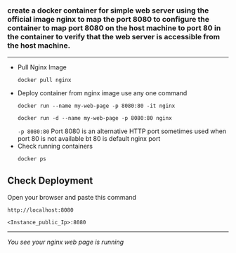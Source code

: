 ### create a docker container for simple web server using the official image nginx to map the port 8080 to configure the container to map port 8080 on the host machine to port 80 in the container to verify that the web server is accessible from the host machine. 
--------

- Pull Nginx Image
  ```
  docker pull nginx
  ```
- Deploy container from nginx image
  use any one command
  ```
  docker run --name my-web-page -p 8080:80 -it nginx
  ```
  ```
  docker run -d --name my-web-page -p 8080:80 nginx
  ```
  `-p 8080:80` Port 8080 is an alternative HTTP port sometimes used when port 80 is not available bt 80 is default nginx port
- Check running containers
  ```
  docker ps
  ```
## Check Deployment
Open your browser and paste this command
```
http://localhost:8080
 ```
```
<Instance_public_Ip>:8080
```
--- 
*You see your nginx web page is running*
